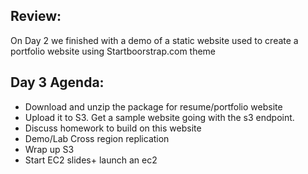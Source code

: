 ## Review:
On Day 2 we finished with a demo of a static website used to create a portfolio website using Startboorstrap.com theme

## Day 3 Agenda:
- Download and unzip the package for resume/portfolio website
- Upload it to S3. Get a sample website going with the s3 endpoint.
- Discuss homework to build on this website
- Demo/Lab Cross region replication
- Wrap up S3
- Start EC2 slides+ launch an ec2
